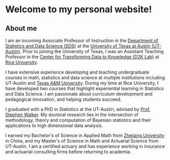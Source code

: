 # Welcome to my personal website!
 
## About me
I am an incoming Associate Professor of Instruction in the [Department of Statistics and Data Science (SDS)](https://stat.utexas.edu/) at the [University of Texas at Austin (UT-Austin)]([https://en.wikipedia.org/wiki/University_of_Texas_at_Austin](https://www.utexas.edu/)). Prior to joining the University of Texas, I was an Assistant Teaching Professor in the [Center for Transforming Data to Knowledge (D2K Lab)](https://d2k.rice.edu/) at [Rice University](https://www.rice.edu/).

I have extensive experience developing and teaching undergraduate courses in math, statistics and data science at multiple institutions including UT-Austin and [Texas A&M University](https://www.tamu.edu/index.html). During my time at Rice University, I have developed two courses that highlight experiential learning in Statistics and Data Science. I am passionate about curriculum development and pedagogical innovation, and helping students succeed.

I graduated with a PhD in Statistics at the UT-Austin, advised by [Prof. Stephen Walker](https://web.ma.utexas.edu/users/s.g.walker/). My doctoral research lies in the intersection of methodology, theory and computation of Bayesian statistics and their applications to high dimensional data analysis. 

I earned my Bachelor's of Science in Applied Math from [Zhejiang University](https://www.zju.edu.cn/english/) in China, and my Master's of Science in Math and Actuarial Science from UT-Austin. I am a certified actuary and has experience working in insurance and actuarial consulting firms before returning to academia. 

  
